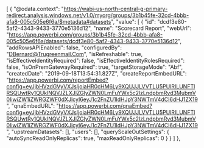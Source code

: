 [
  {
    "@odata.context": "https://wabi-us-north-central-g-primary-redirect.analysis.windows.net/v1.0/myorg/groups/3b1b45fe-32cd-4bbb-afa8-005c505e6f6a/$metadata#datasets",
    "value": [
      {
        "id": "dcdf3e80-5af2-4343-9433-3770e5136d12",
        "name": "Scorecard Report",
        "webUrl": "https://app.powerbi.com/groups/3b1b45fe-32cd-4bbb-afa8-005c505e6f6a/datasets/dcdf3e80-5af2-4343-9433-3770e5136d12",
        "addRowsAPIEnabled": false,
        "configuredBy": "DBernard@Trugreenmail.Com",
        "isRefreshable": true,
        "isEffectiveIdentityRequired": false,
        "isEffectiveIdentityRolesRequired": false,
        "isOnPremGatewayRequired": true,
        "targetStorageMode": "Abf",
        "createdDate": "2019-09-18T13:54:31.827Z",
        "createReportEmbedURL": "https://app.powerbi.com/reportEmbed?config=eyJjbHVzdGVyVXJsIjoiaHR0cHM6Ly9XQUJJLVVTLU5PUlRILUNFTlRSQUwtRy1QUklNQVJZLXJlZGlyZWN0LmFuYWx5c2lzLndpbmRvd3MubmV0IiwiZW1iZWRGZWF0dXJlcyI6eyJ1c2FnZU1ldHJpY3NWTmV4dCI6dHJ1ZX19",
        "qnaEmbedURL": "https://app.powerbi.com/qnaEmbed?config=eyJjbHVzdGVyVXJsIjoiaHR0cHM6Ly9XQUJJLVVTLU5PUlRILUNFTlRSQUwtRy1QUklNQVJZLXJlZGlyZWN0LmFuYWx5c2lzLndpbmRvd3MubmV0IiwiZW1iZWRGZWF0dXJlcyI6eyJ1c2FnZU1ldHJpY3NWTmV4dCI6dHJ1ZX19",
        "upstreamDatasets": [],
        "users": [],
        "queryScaleOutSettings": {
          "autoSyncReadOnlyReplicas": true,
          "maxReadOnlyReplicas": 0
        }
      }
    ]
  },
